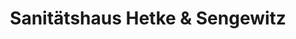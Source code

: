 ---
title: "Sanitätshaus Hetke & Sengewitz"
url: /riesa/sanitaetshaus-hetke-und-sengewitz/
shop: Sanitätshaus
---